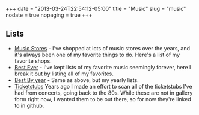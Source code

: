 +++
date = "2013-03-24T22:54:12-05:00"
title = "Music"
slug = "music"
nodate = true
nopaging = true
+++

## Lists

* [Music Stores](/music-stores) - I've shopped at lots of music stores over the years, and it's always been one of my favorite things to do. Here's a list of my favorite shops.
* [Best Ever](/music-best-ever) - I've kept lists of my favorite music seemingly forever, here I break it out by listing all of my favorites.
* [Best By year](/music-best-by-year) - Same as above, but my yearly lists.
* [Ticketstubs](https://github.com/philcryer/wwebsites/tree/master/ticketstubs.philcryer.com/galleries)
Years ago I made an effort to scan all of the ticketstubs I've had from concerts, going back to the 80s. While these are not in gallery form right now, I wanted them to be out there, so for now they're linked to in github. 
